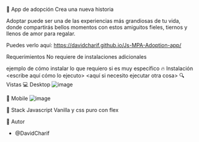 💎 App de adopción
Crea una nueva historia      

Adoptar puede ser una de las experiencias más grandiosas de tu vida, donde compartirás bellos momentos con estos amiguitos fieles, tiernos y llenos de amor para regalar.

Puedes verlo aquí: https://davidcharif.github.io/Js-MPA-Adoption-app/

Requerimientos
No requiere de instalaciones adicionales

ejemplo de cómo instalar lo que requiero si es muy específico
🔥 Instalación
<escribe aquí cómo lo ejecuto>
<aquí si necesito ejecutar otra cosa>
🔍 Vistas
💻 Desktop
![image](https://user-images.githubusercontent.com/53876827/154260254-bc0f8048-1b3d-46c7-8bfa-e8e3ba4f9bda.png)



📱 Mobile
![image](https://user-images.githubusercontent.com/53876827/154260299-aa9cefca-e67f-4a6a-822c-53ff6b6c5937.png)

📌 Stack
Javascript Vanilla y css puro con flex

🌟 Autor
- @DavidCharif
